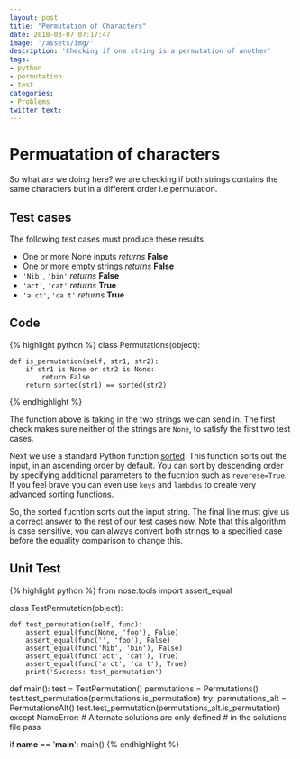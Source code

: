 ```yaml
---
layout: post
title: "Permutation of Characters"
date: 2018-03-07 07:17:47
image: '/assets/img/'
description: 'Checking if one string is a permutation of another'
tags:
- python
- permutation
- test
categories:
- Problems
twitter_text:
---
```


# Permuatation of characters
So what are we doing here? we are checking if both strings contains the same characters but in a different order i.e permutation.

## Test cases
The following test cases must produce these results.
- One or more None inputs *returns* **False**
- One or more empty strings *returns* **False**
- `'Nib'`, `'bin'` *returns* **False**
- `'act'`, `'cat'` *returns* **True**
- `'a ct'`, `'ca t'` *returns* **True**

## Code
{% highlight python %}
class Permutations(object):

    def is_permutation(self, str1, str2):
        if str1 is None or str2 is None:
            return False
        return sorted(str1) == sorted(str2)
{% endhighlight %}

The function above is taking in the two strings we can send in. The first check makes sure neither of the strings are `None`, to satisfy the first two test cases.

Next we use a standard Python function [sorted](https://docs.python.org/3/howto/sorting.html). This function sorts out the input, in an ascending order by default. You can sort by descending order by specifying additional parameters to the fucntion such as `reverese=True`. If you feel brave you can even use `keys` and `lambdas` to create very advanced sorting functions.

So, the sorted fucntion sorts out the input string. The final line must give us a correct answer to the rest of our test cases now. Note that this algorithm is case sensitive, you can always convert both strings to a specified case before the equality comparison to change this.

## Unit Test
{% highlight python %}
from nose.tools import assert_equal


class TestPermutation(object):

    def test_permutation(self, func):
        assert_equal(func(None, 'foo'), False)
        assert_equal(func('', 'foo'), False)
        assert_equal(func('Nib', 'bin'), False)
        assert_equal(func('act', 'cat'), True)
        assert_equal(func('a ct', 'ca t'), True)
        print('Success: test_permutation')


def main():
    test = TestPermutation()
    permutations = Permutations()
    test.test_permutation(permutations.is_permutation)
    try:
        permutations_alt = PermutationsAlt()
        test.test_permutation(permutations_alt.is_permutation)
    except NameError:
        # Alternate solutions are only defined
        # in the solutions file
        pass


if __name__ == '__main__':
    main()
{% endhighlight %}
